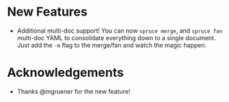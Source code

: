 # New Features

- Additional multi-doc support! You can now `spruce merge`, and `spruce fan` multi-doc
  YAML to consolidate everything down to a single document. Just add the `-m` flag to
  the merge/fan and watch the magic happen.

# Acknowledgements

- Thanks @mgruener for the new feature!
